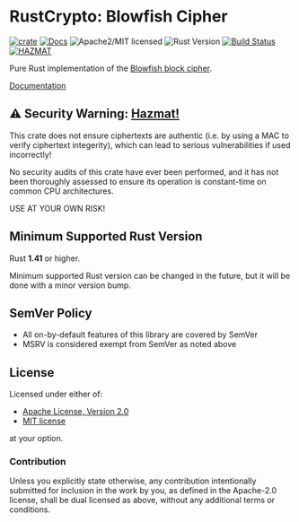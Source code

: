 # RustCrypto: Blowfish Cipher

[![crate][crate-image]][crate-link]
[![Docs][docs-image]][docs-link]
![Apache2/MIT licensed][license-image]
![Rust Version][rustc-image]
[![Build Status][build-image]][build-link]
[![HAZMAT][hazmat-image]][hazmat-link]

Pure Rust implementation of the [Blowfish block cipher][1].

[Documentation][docs-link]

## ⚠️ Security Warning: [Hazmat!][hazmat-link]

This crate does not ensure ciphertexts are authentic (i.e. by using a MAC to
verify ciphertext integerity), which can lead to serious vulnerabilities
if used incorrectly!

No security audits of this crate have ever been performed, and it has not been
thoroughly assessed to ensure its operation is constant-time on common CPU
architectures.

USE AT YOUR OWN RISK!

## Minimum Supported Rust Version

Rust **1.41** or higher.

Minimum supported Rust version can be changed in the future, but it will be
done with a minor version bump.

## SemVer Policy

- All on-by-default features of this library are covered by SemVer
- MSRV is considered exempt from SemVer as noted above

## License

Licensed under either of:

 * [Apache License, Version 2.0](http://www.apache.org/licenses/LICENSE-2.0)
 * [MIT license](http://opensource.org/licenses/MIT)

at your option.

### Contribution

Unless you explicitly state otherwise, any contribution intentionally submitted
for inclusion in the work by you, as defined in the Apache-2.0 license, shall be
dual licensed as above, without any additional terms or conditions.

[//]: # (badges)

[crate-image]: https://img.shields.io/crates/v/blowfish.svg
[crate-link]: https://crates.io/crates/blowfish
[docs-image]: https://docs.rs/blowfish/badge.svg
[docs-link]: https://docs.rs/blowfish/
[license-image]: https://img.shields.io/badge/license-Apache2.0/MIT-blue.svg
[rustc-image]: https://img.shields.io/badge/rustc-1.41+-blue.svg
[hazmat-image]: https://img.shields.io/badge/crypto-hazmat%E2%9A%A0%EF%B8%8F-red.svg
[hazmat-link]: https://github.com/RustCrypto/meta/wiki/About-%22hazmat%22-crates
[build-image]: https://github.com/RustCrypto/block-ciphers/workflows/blowfish/badge.svg?branch=master&event=push
[build-link]: https://github.com/RustCrypto/block-ciphers/actions?query=workflow%3Ablowfish

[//]: # (general links)

[1]: https://en.wikipedia.org/wiki/Blowfish_(cipher)
